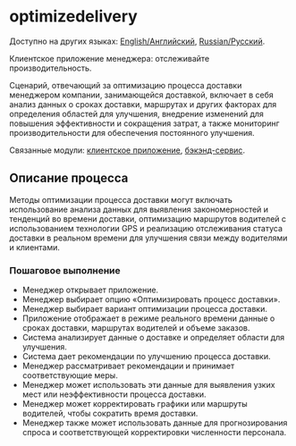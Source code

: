 # optimizedelivery

Доступно на других языках: [English/Английский](optimizedelivery.md), [Russian/Русский](optimizedelivery.ru.md). 

Клиентское приложение менеджера: отслеживайте производительность.

Сценарий, отвечающий за оптимизацию процесса доставки менеджером компании, занимающейся доставкой, включает в себя анализ данных о сроках доставки, маршрутах и других факторах для определения областей для улучшения, внедрение изменений для повышения эффективности и сокращения затрат, а также мониторинг производительности для обеспечения постоянного улучшения.

Связанные модули: [клиентское приложение](../../frontend/managerclient.md), [бэкэнд-сервис](../../backend/managerbackend.md).

## Описание процесса

Методы оптимизации процесса доставки могут включать использование анализа данных для выявления закономерностей и тенденций во времени доставки, оптимизацию маршрутов водителей с использованием технологии GPS и реализацию отслеживания статуса доставки в реальном времени для улучшения связи между водителями и клиентами.

### Пошаговое выполнение

- Менеджер открывает приложение.
- Менеджер выбирает опцию «Оптимизировать процесс доставки».
- Менеджер выбирает вариант оптимизации процесса доставки.
- Приложение отображает в режиме реального времени данные о сроках доставки, маршрутах водителей и объеме заказов.
- Система анализирует данные о доставке и определяет области для улучшения.
- Система дает рекомендации по улучшению процесса доставки.
- Менеджер рассматривает рекомендации и принимает соответствующие меры.
- Менеджер может использовать эти данные для выявления узких мест или неэффективности процесса доставки.
- Менеджер может корректировать графики или маршруты водителей, чтобы сократить время доставки.
- Менеджер также может использовать данные для прогнозирования спроса и соответствующей корректировки численности персонала.
